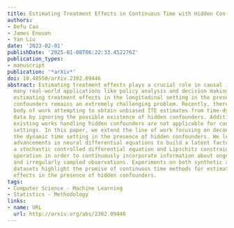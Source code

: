 ```yaml
---
title: Estimating Treatment Effects in Continuous Time with Hidden Confounders
authors:
- Defu Cao
- James Enouen
- Yan Liu
date: '2023-02-01'
publishDate: '2025-01-08T06:22:33.452276Z'
publication_types:
- manuscript
publication: '*arXiv*'
doi: 10.48550/arXiv.2302.09446
abstract: Estimating treatment effects plays a crucial role in causal inference, having
  many real-world applications like policy analysis and decision making. Nevertheless,
  estimating treatment effects in the longitudinal setting in the presence of hidden
  confounders remains an extremely challenging problem. Recently, there is a growing
  body of work attempting to obtain unbiased ITE estimates from time-dynamic observational
  data by ignoring the possible existence of hidden confounders. Additionally, many
  existing works handling hidden confounders are not applicable for continuous-time
  settings. In this paper, we extend the line of work focusing on deconfounding in
  the dynamic time setting in the presence of hidden confounders. We leverage recent
  advancements in neural differential equations to build a latent factor model using
  a stochastic controlled differential equation and Lipschitz constrained convolutional
  operation in order to continuously incorporate information about ongoing interventions
  and irregularly sampled observations. Experiments on both synthetic and real-world
  datasets highlight the promise of continuous time methods for estimating treatment
  effects in the presence of hidden confounders.
tags:
- Computer Science - Machine Learning
- Statistics - Methodology
links:
- name: URL
  url: http://arxiv.org/abs/2302.09446
---
```

